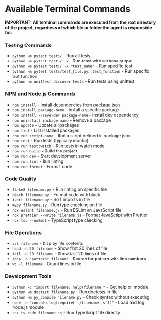 # Available Terminal Commands

**IMPORTANT: All terminal commands are executed from the root directory of the project, regardless of which file or folder the agent is responsible for.**

### Testing Commands
- `python -m pytest tests/` - Run all tests
- `python -m pytest tests/ -v` - Run tests with verbose output
- `python -m pytest tests/ -k "test_name"` - Run specific test
- `python -m pytest tests/test_file.py::test_function` - Run specific test function
- `python -m unittest discover tests` - Run tests using unittest

### NPM and Node.js Commands
- `npm install` - Install dependencies from package.json
- `npm install package-name` - Install a specific package
- `npm install --save-dev package-name` - Install dev dependency
- `npm uninstall package-name` - Remove a package
- `npm update` - Update all packages
- `npm list` - List installed packages
- `npm run script-name` - Run a script defined in package.json
- `npm test` - Run tests (typically mocha)
- `npm run test:watch` - Run tests in watch mode
- `npm run build` - Build the project
- `npm run dev` - Start development server
- `npm run lint` - Run linting
- `npm run format` - Format code

### Code Quality
- `flake8 filename.py` - Run linting on specific file
- `black filename.py` - Format code with black
- `isort filename.py` - Sort imports in file
- `mypy filename.py` - Run type checking on file
- `npx eslint filename.js` - Run ESLint on JavaScript file
- `npx prettier --write filename.js` - Format JavaScript with Prettier
- `npx tsc --noEmit` - TypeScript type checking

### File Operations
- `cat filename` - Display file contents
- `head -n 20 filename` - Show first 20 lines of file
- `tail -n 20 filename` - Show last 20 lines of file
- `grep -n "pattern" filename` - Search for pattern with line numbers
- `wc -l filename` - Count lines in file

### Development Tools
- `python -c "import filename; help(filename)"` - Get help on module
- `python -m doctest filename.py` - Run doctests in file
- `python -m py_compile filename.py` - Check syntax without executing
- `node -e "console.log(require('./filename.js'))"` - Load and log Node.js module
- `npx ts-node filename.ts` - Run TypeScript file directly 